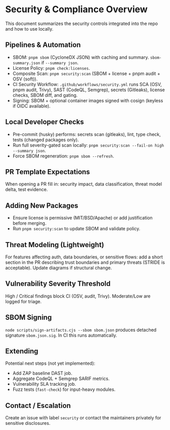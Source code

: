 # Security & Compliance Overview

This document summarizes the security controls integrated into the repo and how to use locally.

## Pipelines & Automation
- SBOM: `pnpm sbom` (CycloneDX JSON) with caching and summary. `sbom-summary.json` if `--summary json`.
- License Policy: `pnpm check:licenses`.
- Composite Scan: `pnpm security:scan` (SBOM + license + pnpm audit + OSV (soft)).
- CI Security Workflow: `.github/workflows/security.yml` runs SCA (OSV, pnpm audit, Trivy), SAST (CodeQL, Semgrep), secrets (Gitleaks), license checks, SBOM diff, and gating.
- Signing: SBOM + optional container images signed with cosign (keyless if OIDC available).

## Local Developer Checks
- Pre-commit (husky) performs: secrets scan (gitleaks), lint, type check, tests (changed packages only).
- Run full severity-gated scan locally: `pnpm security:scan --fail-on high --summary json`.
- Force SBOM regeneration: `pnpm sbom --refresh`.

## PR Template Expectations
When opening a PR fill in: security impact, data classification, threat model delta, test evidence.

## Adding New Packages
- Ensure license is permissive (MIT/BSD/Apache) or add justification before merging.
- Run `pnpm security:scan` to update SBOM and validate policy.

## Threat Modeling (Lightweight)
For features affecting auth, data boundaries, or sensitive flows: add a short section in the PR describing trust boundaries and primary threats (STRIDE is acceptable). Update diagrams if structural change.

## Vulnerability Severity Threshold
High / Critical findings block CI (OSV, audit, Trivy). Moderate/Low are logged for triage.

## SBOM Signing
`node scripts/sign-artifacts.cjs --sbom sbom.json` produces detached signature `sbom.json.sig`. In CI this runs automatically.

## Extending
Potential next steps (not yet implemented):
- Add ZAP baseline DAST job.
- Aggregate CodeQL + Semgrep SARIF metrics.
- Vulnerability SLA tracking job.
- Fuzz tests (`fast-check`) for input-heavy modules.

## Contact / Escalation
Create an issue with label `security` or contact the maintainers privately for sensitive disclosures.
